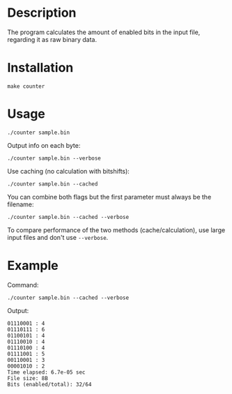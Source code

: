 # Description

The program calculates the amount of enabled bits in the input file, regarding it as raw binary data.

# Installation

    make counter

# Usage

    ./counter sample.bin

Output info on each byte:

    ./counter sample.bin --verbose

Use caching (no calculation with bitshifts):

    ./counter sample.bin --cached

You can combine both flags but the first parameter must always be the filename:

    ./counter sample.bin --cached --verbose

To compare performance of the two methods (cache/calculation), use large input files and don't use `--verbose`.


# Example

Command:

    ./counter sample.bin --cached --verbose

Output:

    01110001 : 4
    01110111 : 6
    01100101 : 4
    01110010 : 4
    01110100 : 4
    01111001 : 5
    00110001 : 3
    00001010 : 2
    Time elapsed: 6.7e-05 sec
    File size: 8B
    Bits (enabled/total): 32/64
